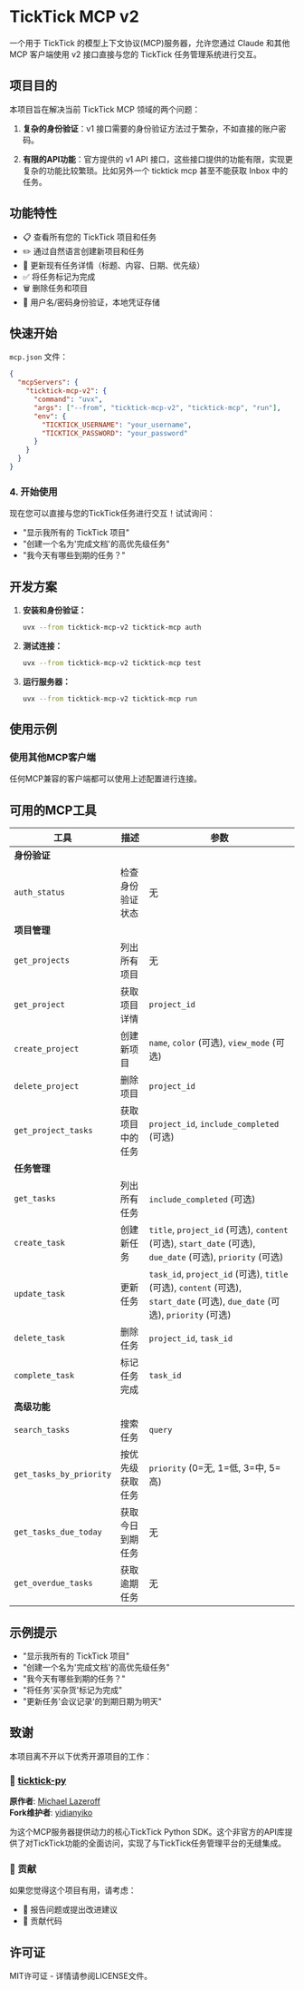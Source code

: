 # TickTick MCP v2

一个用于 TickTick 的模型上下文协议(MCP)服务器，允许您通过 Claude 和其他 MCP 客户端使用 v2 接口直接与您的 TickTick 任务管理系统进行交互。

## 项目目的

本项目旨在解决当前 TickTick MCP 领域的两个问题：

1. **复杂的身份验证**：v1 接口需要的身份验证方法过于繁杂，不如直接的账户密码。

2. **有限的API功能**：官方提供的 v1 API 接口，这些接口提供的功能有限，实现更复杂的功能比较繁琐。比如另外一个 ticktick mcp 甚至不能获取 Inbox 中的任务。

## 功能特性

- 📋 查看所有您的 TickTick 项目和任务
- ✏️ 通过自然语言创建新项目和任务
- 🔄 更新现有任务详情（标题、内容、日期、优先级）
- ✅ 将任务标记为完成
- 🗑️ 删除任务和项目
- 🔐 用户名/密码身份验证，本地凭证存储

## 快速开始


 `mcp.json` 文件：

```json
{
  "mcpServers": {
    "ticktick-mcp-v2": {
      "command": "uvx",
      "args": ["--from", "ticktick-mcp-v2", "ticktick-mcp", "run"],
      "env": {
        "TICKTICK_USERNAME": "your_username",
        "TICKTICK_PASSWORD": "your_password"
      }
    }
  }
}
```

### 4. 开始使用

现在您可以直接与您的TickTick任务进行交互！试试询问：
- "显示我所有的 TickTick 项目"
- "创建一个名为'完成文档'的高优先级任务"
- "我今天有哪些到期的任务？"

## 开发方案 

1. **安装和身份验证：**
   ```bash
   uvx --from ticktick-mcp-v2 ticktick-mcp auth
   ```

2. **测试连接：**
   ```bash
   uvx --from ticktick-mcp-v2 ticktick-mcp test
   ```

3. **运行服务器：**
   ```bash
   uvx --from ticktick-mcp-v2 ticktick-mcp run
   ```

## 使用示例

### 使用其他MCP客户端
任何MCP兼容的客户端都可以使用上述配置进行连接。

## 可用的MCP工具

| 工具 | 描述 | 参数 |
|------|------|------|
| **身份验证** |
| `auth_status` | 检查身份验证状态 | 无 |
| **项目管理** |
| `get_projects` | 列出所有项目 | 无 |
| `get_project` | 获取项目详情 | `project_id` |
| `create_project` | 创建新项目 | `name`, `color` (可选), `view_mode` (可选) |
| `delete_project` | 删除项目 | `project_id` |
| `get_project_tasks` | 获取项目中的任务 | `project_id`, `include_completed` (可选) |
| **任务管理** |
| `get_tasks` | 列出所有任务 | `include_completed` (可选) |
| `create_task` | 创建新任务 | `title`, `project_id` (可选), `content` (可选), `start_date` (可选), `due_date` (可选), `priority` (可选) |
| `update_task` | 更新任务 | `task_id`, `project_id` (可选), `title` (可选), `content` (可选), `start_date` (可选), `due_date` (可选), `priority` (可选) |
| `delete_task` | 删除任务 | `project_id`, `task_id` |
| `complete_task` | 标记任务完成 | `task_id` |
| **高级功能** |
| `search_tasks` | 搜索任务 | `query` |
| `get_tasks_by_priority` | 按优先级获取任务 | `priority` (0=无, 1=低, 3=中, 5=高) |
| `get_tasks_due_today` | 获取今日到期任务 | 无 |
| `get_overdue_tasks` | 获取逾期任务 | 无 |

## 示例提示

- "显示我所有的 TickTick 项目"
- "创建一个名为'完成文档'的高优先级任务"
- "我今天有哪些到期的任务？"
- "将任务'买杂货'标记为完成"
- "更新任务'会议记录'的到期日期为明天"

## 致谢

本项目离不开以下优秀开源项目的工作：

### 🎯 [ticktick-py](https://github.com/lazeroffmichael/ticktick-py)
**原作者**: [Michael Lazeroff](https://github.com/lazeroffmichael)  
**Fork维护者**: [yidianyiko](https://github.com/yidianyiko)

为这个MCP服务器提供动力的核心TickTick Python SDK。这个非官方的API库提供了对TickTick功能的全面访问，实现了与TickTick任务管理平台的无缝集成。

### 🤝 贡献

如果您觉得这个项目有用，请考虑：
- 🐛 报告问题或提出改进建议
- 📖 贡献代码

## 许可证

MIT许可证 - 详情请参阅LICENSE文件。 